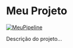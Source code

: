 # Meu Projeto

[![MeuPipeline](https://github.com/williancomp/processo/actions/workflows/main.yml/badge.svg)](https://github.com/williancomp/processo/actions/workflows/main.yml)

Descrição do projeto...
